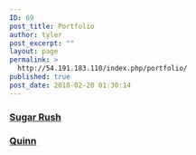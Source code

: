 ```yaml
---
ID: 69
post_title: Portfolio
author: tyler
post_excerpt: ""
layout: page
permalink: >
  http://54.191.183.110/index.php/portfolio/
published: true
post_date: 2018-02-20 01:30:14
---
```

<h3><a href="http://54.191.183.110/index.php/portfolio/sugar-rush/">Sugar Rush</a></h3>
<h3><a href="//54.191.183.110/bootstrap/Quinn/Quinn.html">Quinn</a></h3>